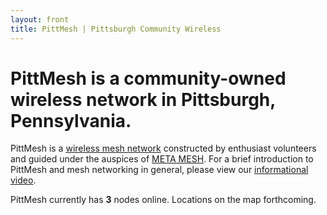 ```yaml
---
layout: front
title: PittMesh | Pittsburgh Community Wireless
---
```

# PittMesh is a community-owned wireless network in Pittsburgh, Pennsylvania.

PittMesh is a [wireless mesh network](#) constructed by enthusiast volunteers and
guided under the auspices of [META MESH](http://www.metamesh.org). For a brief
introduction to PittMesh and mesh networking in general, please view our
[informational video](https://www.youtube.com/watch?v=OvAT7DTspaM).

PittMesh currently has **3** nodes online. Locations on the map forthcoming.
